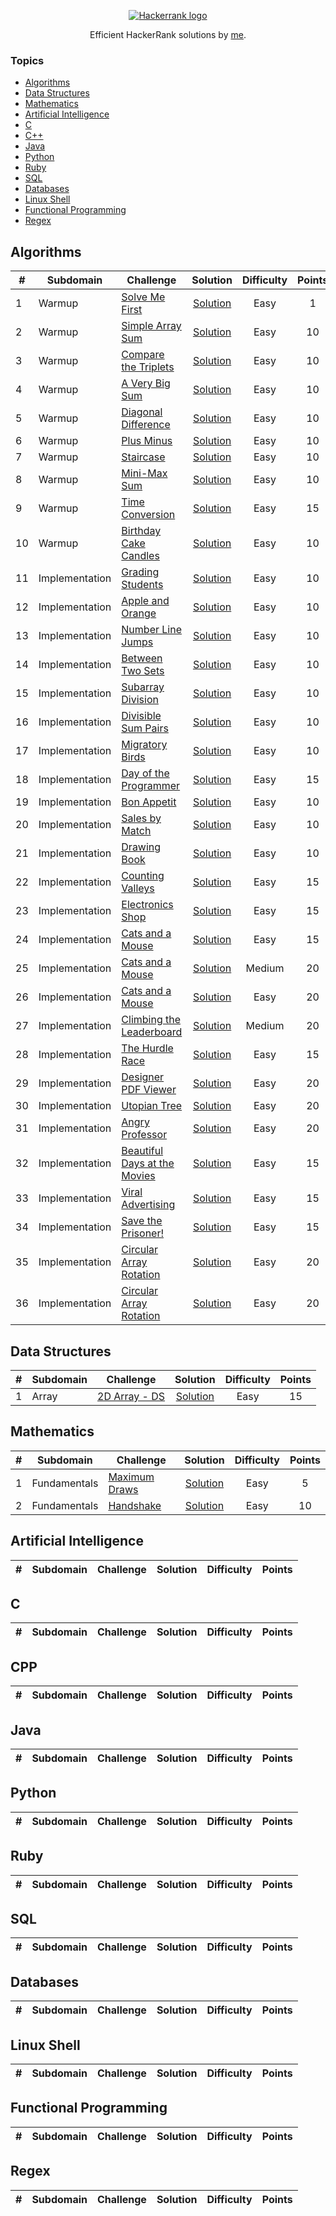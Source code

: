 <p align="center"><a href="https://www.hackerrank.com/algorodev"><img src="https://i0.wp.com/gradsingames.com/wp-content/uploads/2016/05/856771_668224053197841_1943699009_o.png" alt="Hackerrank logo"></a></p>
<p align="center">Efficient HackerRank solutions by <a href="https://www.hackerrank.com/algorodev">me</a>.</p>

### Topics

- [Algorithms](#algorithms)
- [Data Structures](#data-structures)
- [Mathematics](#mathematics)
- [Artificial Intelligence](#artificial-intelligence)
- [C](#c)
- [C++](#cpp)
- [Java](#java)
- [Python](#python)
- [Ruby](#ruby)
- [SQL](#sql)
- [Databases](#databases)
- [Linux Shell](#linux-shell)
- [Functional Programming](#functional-programming)
- [Regex](#regex)

## Algorithms

| #  | Subdomain      | Challenge                                                                                          |                                                                        Solution                                                                         | Difficulty | Points |
|----|----------------|----------------------------------------------------------------------------------------------------|:-------------------------------------------------------------------------------------------------------------------------------------------------------:|:----------:|:------:|
| 1  | Warmup         | [Solve Me First](https://www.hackerrank.com/challenges/solve-me-first)                             |              [Solution](https://github.com/algorodev/hackerrank-challenges/blob/master/algorithms/warmup/solve-me-first/solve-me-first.js)              |    Easy    |   1    |
| 2  | Warmup         | [Simple Array Sum](https://www.hackerrank.com/challenges/simple-array-sum)                         |            [Solution](https://github.com/algorodev/hackerrank-challenges/blob/master/algorithms/warmup/simple-array-sum/simple-array-sum.js)            |    Easy    |   10   |
| 3  | Warmup         | [Compare the Triplets](https://www.hackerrank.com/challenges/compare-the-triplets)                 |        [Solution](https://github.com/algorodev/hackerrank-challenges/blob/master/algorithms/warmup/compare-the-triplets/compare-the-triplets.js)        |    Easy    |   10   |
| 4  | Warmup         | [A Very Big Sum](https://www.hackerrank.com/challenges/a-very-big-sum)                             |    [Solution](https://github.com/algorodev/hackerrank-challenges/blob/master/algorithms/warmup/a-very-big-sum/a-very-big-sumdiagonal-difference.js)     |    Easy    |   10   |
| 5  | Warmup         | [Diagonal Difference](https://www.hackerrank.com/challenges/diagonal-difference)                   |         [Solution](https://github.com/algorodev/hackerrank-challenges/blob/master/algorithms/warmup/diagonal-difference/diagonal-difference.js)         |    Easy    |   10   |
| 6  | Warmup         | [Plus Minus](https://www.hackerrank.com/challenges/plus-minus)                                     |                  [Solution](https://github.com/algorodev/hackerrank-challenges/blob/master/algorithms/warmup/plus-minus/plus-minus.js)                  |    Easy    |   10   |
| 7  | Warmup         | [Staircase](https://www.hackerrank.com/challenges/staircase)                                       |                   [Solution](https://github.com/algorodev/hackerrank-challenges/blob/master/algorithms/warmup/staircase/staircase.js)                   |    Easy    |   10   |
| 8  | Warmup         | [Mini-Max Sum](https://www.hackerrank.com/challenges/mini-max-sum)                                 |                [Solution](https://github.com/algorodev/hackerrank-challenges/blob/master/algorithms/warmup/mini-max-sum/mini-max-sum.js)                |    Easy    |   10   |
| 9  | Warmup         | [Time Conversion](https://www.hackerrank.com/challenges/time-conversion)                           |             [Solution](https://github.com/algorodev/hackerrank-challenges/blob/master/algorithms/warmup/time-conversion/time-conversion.js)             |    Easy    |   15   |
| 10 | Warmup         | [Birthday Cake Candles](https://www.hackerrank.com/challenges/birthday-cake-candles)               |       [Solution](https://github.com/algorodev/hackerrank-challenges/blob/master/algorithms/warmup/birthday-cake-candles/birthday-cake-candles.js)       |    Easy    |   10   |
| 11 | Implementation | [Grading Students](https://www.hackerrank.com/challenges/grading)                                  |        [Solution](https://github.com/algorodev/hackerrank-challenges/blob/master/algorithms/implementation/grading-students/grading-students.js)        |    Easy    |   10   |
| 12 | Implementation | [Apple and Orange](https://www.hackerrank.com/challenges/apple-and-orange)                         |    [Solution](https://github.com/algorodev/hackerrank-challenges/blob/master/algorithms/implementation/apple-and-orange/count-apples-and-oranges.js)    |    Easy    |   10   |
| 13 | Implementation | [Number Line Jumps](https://www.hackerrank.com/challenges/number-line-jumps)                       |           [Solution](https://github.com/algorodev/hackerrank-challenges/blob/master/algorithms/implementation/number-line-jumps/kangaroo.js)            |    Easy    |   10   |
| 14 | Implementation | [Between Two Sets](https://www.hackerrank.com/challenges/between-two-sets)                         |          [Solution](https://github.com/algorodev/hackerrank-challenges/blob/master/algorithms/implementation/between-two-sets/get-total-x.js)           |    Easy    |   10   |
| 15 | Implementation | [Subarray Division](https://www.hackerrank.com/challenges/the-birthday-bar)                        |           [Solution](https://github.com/algorodev/hackerrank-challenges/blob/master/algorithms/implementation/subarray-division/birthday.js)            |    Easy    |   10   |
| 16 | Implementation | [Divisible Sum Pairs](https://www.hackerrank.com/challenges/divisible-sum-pairs)                   |     [Solution](https://github.com/algorodev/hackerrank-challenges/blob/master/algorithms/implementation/divisible-sum-pairs/divisible-sum-pairs.js)     |    Easy    |   10   |
| 17 | Implementation | [Migratory Birds](https://www.hackerrank.com/challenges/migratory-birds)                           |         [Solution](https://github.com/algorodev/hackerrank-challenges/blob/master/algorithms/implementation/migratory-birds/migratory-birds.js)         |    Easy    |   10   |
| 18 | Implementation | [Day of the Programmer](https://www.hackerrank.com/challenges/day-of-the-programmer)               |     [Solution](https://github.com/algorodev/hackerrank-challenges/blob/master/algorithms/implementation/day-of-the-programmer/day-of-programmer.js)     |    Easy    |   15   |
| 19 | Implementation | [Bon Appetit](https://www.hackerrank.com/challenges/bon-appetit)                                   |            [Solution](https://github.com/algorodev/hackerrank-challenges/blob/master/algorithms/implementation/bill-division/bon-appetit.js)            |    Easy    |   10   |
| 20 | Implementation | [Sales by Match](https://www.hackerrank.com/challenges/sock-merchant)                              |          [Solution](https://github.com/algorodev/hackerrank-challenges/blob/master/algorithms/implementation/sales-by-match/sock-merchant.js)           |    Easy    |   10   |
| 21 | Implementation | [Drawing Book](https://www.hackerrank.com/challenges/drawing-book)                                 |             [Solution](https://github.com/algorodev/hackerrank-challenges/blob/master/algorithms/implementation/drawing-book/page-count.js)             |    Easy    |   10   |
| 22 | Implementation | [Counting Valleys](https://www.hackerrank.com/challenges/counting-valleys)                         |        [Solution](https://github.com/algorodev/hackerrank-challenges/blob/master/algorithms/implementation/counting-valleys/counting-valleys.js)        |    Easy    |   15   |
| 23 | Implementation | [Electronics Shop](https://www.hackerrank.com/challenges/electronics-shop)                         |        [Solution](https://github.com/algorodev/hackerrank-challenges/blob/master/algorithms/implementation/electronics-shop/get-money-spent.js)         |    Easy    |   15   |
| 24 | Implementation | [Cats and a Mouse](https://www.hackerrank.com/challenges/cats-and-a-mouse)                         |         [Solution](https://github.com/algorodev/hackerrank-challenges/blob/master/algorithms/implementation/cats-and-a-mouse/cats-and-mouse.js)         |    Easy    |   15   |
| 25 | Implementation | [Cats and a Mouse](https://www.hackerrank.com/challenges/magic-square-forming)                     |   [Solution](https://github.com/algorodev/hackerrank-challenges/blob/master/algorithms/implementation/forming-a-magic-square/forming-magic-square.js)   |   Medium   |   20   |
| 26 | Implementation | [Cats and a Mouse](https://www.hackerrank.com/challenges/picking-numbers)                          |         [Solution](https://github.com/algorodev/hackerrank-challenges/blob/master/algorithms/implementation/picking-numbers/picking-numbers.js)         |    Easy    |   20   |
| 27 | Implementation | [Climbing the Leaderboard](https://www.hackerrank.com/challenges/climbing-the-leaderboard)         |  [Solution](https://github.com/algorodev/hackerrank-challenges/blob/master/algorithms/implementation/climbing-the-leaderboard/climbing-leaderboard.js)  |   Medium   |   20   |
| 28 | Implementation | [The Hurdle Race](https://www.hackerrank.com/challenges/the-hurdle-race)                           |           [Solution](https://github.com/algorodev/hackerrank-challenges/blob/master/algorithms/implementation/the-hurdle-race/hurdle-race.js)           |    Easy    |   15   |
| 29 | Implementation | [Designer PDF Viewer](https://www.hackerrank.com/challenges/designer-pdf-viewer)                   |     [Solution](https://github.com/algorodev/hackerrank-challenges/blob/master/algorithms/implementation/designer-pdf-viewer/designer-pdf-viewer.js)     |    Easy    |   20   |
| 30 | Implementation | [Utopian Tree](https://www.hackerrank.com/challenges/utopian-tree)                                 |            [Solution](https://github.com/algorodev/hackerrank-challenges/blob/master/algorithms/implementation/utopian-tree/utopian-tree.js)            |    Easy    |   20   |
| 31 | Implementation | [Angry Professor](https://www.hackerrank.com/challenges/angry-professor)                           |         [Solution](https://github.com/algorodev/hackerrank-challenges/blob/master/algorithms/implementation/angry-professor/angry-professor.js)         |    Easy    |   20   |
| 32 | Implementation | [Beautiful Days at the Movies](https://www.hackerrank.com/challenges/beautiful-days-at-the-movies) |   [Solution](https://github.com/algorodev/hackerrank-challenges/blob/master/algorithms/implementation/beautiful-days-at-the-movies/beautiful-days.js)   |    Easy    |   15   |
| 33 | Implementation | [Viral Advertising](https://www.hackerrank.com/challenges/viral-advertising)                       |       [Solution](https://github.com/algorodev/hackerrank-challenges/blob/master/algorithms/implementation/viral-advertising/viral-advertising.js)       |    Easy    |   15   |
| 34 | Implementation | [Save the Prisoner!](https://www.hackerrank.com/challenges/save-the-prisoner)                      |       [Solution](https://github.com/algorodev/hackerrank-challenges/blob/master/algorithms/implementation/save-the-prisoner/save-the-prisoner.js)       |    Easy    |   15   |
| 35 | Implementation | [Circular Array Rotation](https://www.hackerrank.com/challenges/circular-array-rotation)           | [Solution](https://github.com/algorodev/hackerrank-challenges/blob/master/algorithms/implementation/circular-array-rotation/circular-array-rotation.js) |    Easy    |   20   |
| 36 | Implementation | [Circular Array Rotation](https://www.hackerrank.com/challenges/sequence-equation)                 |     [Solution](https://github.com/algorodev/hackerrank-challenges/blob/master/algorithms/implementation/sequence-equation/permutation-equation.js)      |    Easy    |   20   |

## Data Structures

| # | Subdomain | Challenge                                                       |                                                            Solution                                                            | Difficulty | Points |
|---|-----------|-----------------------------------------------------------------|:------------------------------------------------------------------------------------------------------------------------------:|:----------:|:------:|
| 1 | Array     | [2D Array - DS](https://www.hackerrank.com/challenges/2d-array) | [Solution](https://github.com/algorodev/hackerrank-challenges/blob/master/data-structures/arrays/2d-array-ds/hourglass-sum.js) |    Easy    |   15   |

## Mathematics

| # | Subdomain    | Challenge                                                            |                                                              Solution                                                              | Difficulty | Points |
|---|--------------|----------------------------------------------------------------------|:----------------------------------------------------------------------------------------------------------------------------------:|:----------:|:------:|
| 1 | Fundamentals | [Maximum Draws](https://www.hackerrank.com/challenges/maximum-draws) | [Solution](https://github.com/algorodev/hackerrank-challenges/blob/master/mathematics/fundamentals/maximum-draws/maximum-draws.js) |    Easy    |   5    |
| 2 | Fundamentals | [Handshake](https://www.hackerrank.com/challenges/handshake)         |     [Solution](https://github.com/algorodev/hackerrank-challenges/blob/master/mathematics/fundamentals/handshake/handshake.js)     |    Easy    |   10   |

## Artificial Intelligence

| # | Subdomain | Challenge | Solution | Difficulty | Points |
|---|-----------|-----------|:--------:|:----------:|:------:|

## C

| # | Subdomain | Challenge | Solution | Difficulty | Points |
|---|-----------|-----------|:--------:|:----------:|:------:|

## CPP

| # | Subdomain | Challenge | Solution | Difficulty | Points |
|---|-----------|-----------|:--------:|:----------:|:------:|

## Java

| # | Subdomain | Challenge | Solution | Difficulty | Points |
|---|-----------|-----------|:--------:|:----------:|:------:|

## Python

| # | Subdomain | Challenge | Solution | Difficulty | Points |
|---|-----------|-----------|:--------:|:----------:|:------:|

## Ruby

| # | Subdomain | Challenge | Solution | Difficulty | Points |
|---|-----------|-----------|:--------:|:----------:|:------:|

## SQL

| # | Subdomain | Challenge | Solution | Difficulty | Points |
|---|-----------|-----------|:--------:|:----------:|:------:|

## Databases

| # | Subdomain | Challenge | Solution | Difficulty | Points |
|---|-----------|-----------|:--------:|:----------:|:------:|

## Linux Shell

| # | Subdomain | Challenge | Solution | Difficulty | Points |
|---|-----------|-----------|:--------:|:----------:|:------:|

## Functional Programming

| # | Subdomain | Challenge | Solution | Difficulty | Points |
|---|-----------|-----------|:--------:|:----------:|:------:|

## Regex

| # | Subdomain | Challenge | Solution | Difficulty | Points |
|---|-----------|-----------|:--------:|:----------:|:------:|
